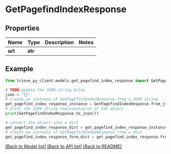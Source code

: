 # GetPagefindIndexResponse


## Properties

Name | Type | Description | Notes
------------ | ------------- | ------------- | -------------
**url** | **str** |  | 

## Example

```python
from trieve_py_client.models.get_pagefind_index_response import GetPagefindIndexResponse

# TODO update the JSON string below
json = "{}"
# create an instance of GetPagefindIndexResponse from a JSON string
get_pagefind_index_response_instance = GetPagefindIndexResponse.from_json(json)
# print the JSON string representation of the object
print(GetPagefindIndexResponse.to_json())

# convert the object into a dict
get_pagefind_index_response_dict = get_pagefind_index_response_instance.to_dict()
# create an instance of GetPagefindIndexResponse from a dict
get_pagefind_index_response_form_dict = get_pagefind_index_response.from_dict(get_pagefind_index_response_dict)
```
[[Back to Model list]](../README.md#documentation-for-models) [[Back to API list]](../README.md#documentation-for-api-endpoints) [[Back to README]](../README.md)


